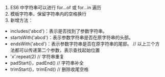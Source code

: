1. ES6 中字符串可以进行 for...of 或 for...in 遍历
2. 模板字符串，保留字符串内的空格换行
3. 新增方法：
  - includes('abcd')：表示是否找到了参数字符串。
  - startsWith('abcd')：表示参数字符串是否在原字符串的头部。
  - endsWith('abcd')：表示参数字符串是否在原字符串的尾部。
  // 以上三个方法都可以传递第二个参数，表示查找起始位置
  - 'x'.repeat(2) // 字符串重复
  - padStart()，padEnd()  // 字符串补全
  - trimStart()，trimEnd()  // 删除收尾空格
